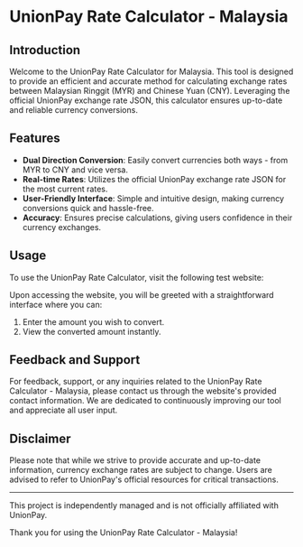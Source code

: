 # UnionPay Rate Calculator - Malaysia

## Introduction
Welcome to the UnionPay Rate Calculator for Malaysia. This tool is designed to provide an efficient and accurate method for calculating exchange rates between Malaysian Ringgit (MYR) and Chinese Yuan (CNY). Leveraging the official UnionPay exchange rate JSON, this calculator ensures up-to-date and reliable currency conversions.

## Features

- **Dual Direction Conversion**: Easily convert currencies both ways - from MYR to CNY and vice versa.
- **Real-time Rates**: Utilizes the official UnionPay exchange rate JSON for the most current rates.
- **User-Friendly Interface**: Simple and intuitive design, making currency conversions quick and hassle-free.
- **Accuracy**: Ensures precise calculations, giving users confidence in their currency exchanges.

## Usage

To use the UnionPay Rate Calculator, visit the following test website: 

Upon accessing the website, you will be greeted with a straightforward interface where you can:

1. Enter the amount you wish to convert.
2. View the converted amount instantly.

## Feedback and Support

For feedback, support, or any inquiries related to the UnionPay Rate Calculator - Malaysia, please contact us through the website's provided contact information. We are dedicated to continuously improving our tool and appreciate all user input.

## Disclaimer

Please note that while we strive to provide accurate and up-to-date information, currency exchange rates are subject to change. Users are advised to refer to UnionPay's official resources for critical transactions.

---

This project is independently managed and is not officially affiliated with UnionPay.

Thank you for using the UnionPay Rate Calculator - Malaysia!
